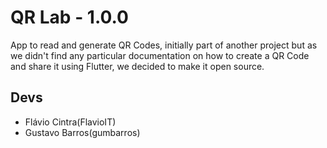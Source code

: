 # QR Lab - 1.0.0
App to read and generate QR Codes, initially part of another project but as we didn't find any particular documentation on how to create a QR Code and share it using Flutter, we decided to make it open source.

## Devs

- Flávio Cintra(FlavioIT)
- Gustavo Barros(gumbarros)
